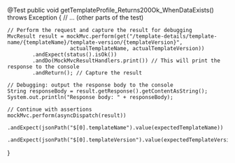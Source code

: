 @Test
public void getTemplateProfile_Returns200Ok_WhenDataExists() throws Exception {
    // ... (other parts of the test)

    // Perform the request and capture the result for debugging
    MvcResult result = mockMvc.perform(get("/template-details/template-name/{templateName}/template-version/{templateVersion}", 
                        actualTemplateName, actualTemplateVersion))
            .andExpect(status().isOk())
            .andDo(MockMvcResultHandlers.print()) // This will print the response to the console
            .andReturn(); // Capture the result

    // Debugging: output the response body to the console
    String responseBody = result.getResponse().getContentAsString();
    System.out.println("Response body: " + responseBody);

    // Continue with assertions
    mockMvc.perform(asyncDispatch(result))
            .andExpect(jsonPath("$[0].templateName").value(expectedTemplateName))
            .andExpect(jsonPath("$[0].templateVersion").value(expectedTemplateVersion));
}
